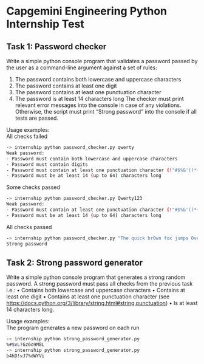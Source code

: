 # Capgemini Engineering Python Internship Test


## Task 1: Password checker
Write a simple python console program that validates a password passed by the user as a
command-line argument against a set of rules:
1. The password contains both lowercase and uppercase characters
2. The password contains at least one digit
3. The password contains at least one punctuation character
4. The password is at least 14 characters long
The checker must print relevant error messages into the console in case of any violations.
Otherwise, the script must print “Strong password” into the console if all tests are passed.

Usage examples:  
All checks failed
```bash
-> internship python password_checker.py qwerty
Weak password:
- Password must contain both lowercase and uppercase characters
- Password must contain digits
- Password must contain at least one punctuation character (!"#$%&'()*+,-./:;<=>?@[\]^_`{|}~)
- Password must be at least 14 (up to 64) characters long
```
Some checks passed
```bash
-> internship python password_checker.py Qwerty123
Weak password:
- Password must contain at least one punctuation character (!"#$%&'()*+,-./:;<=>?@[\]^_`{|}~)
- Password must be at least 14 (up to 64) characters long
```
All checks passed
```bash
-> internship python password_checker.py "The quick br0wn fox jumps 0ver the lazy d0g."
Strong password
```

## Task 2: Strong password generator
Write a simple python console program that generates a strong random password. A strong
password must pass all checks from the previous task i.e.:
• Contains both lowercase and uppercase characters
• Contains at least one digit
• Contains at least one punctuation character (see
https://docs.python.org/3/library/string.html#string.punctuation)
• Is at least 14 characters long.
    
  
Usage examples:  
The program generates a new password on each run
```bash
-> internship python strong_password_generator.py
%#$vL!Gz6o9M8L
-> internship python strong_password_generator.py
b4hD!vJ7%dWYVi
```
